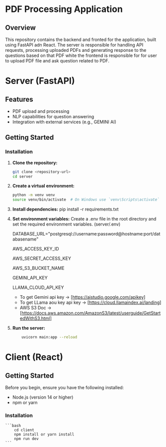 # PDF Processing Application

## Overview

This repository contains the backend and fronted for the application, built using FastAPI adn React. The server is responsible for handling API requests, processing uploaded PDFs and generating response to the questions based on that PDF white the frontend is responsible for for user to upload PDF file and ask question related to PDF.

# Server (FastAPI)

## Features

- PDF upload and processing
- NLP capabilities for question answering
- Integration with external services (e.g., GEMINI AI)

## Getting Started

### Installation

1. **Clone the repository:**

   ```bash
   git clone <repository-url>
   cd server

   ```

2. **Create a virtual environment:**
   ```bash
   python -m venv venv
   source venv/bin/activate  # On Windows use `venv\Scripts\activate`
   ```
3. **Install dependencies:**
   pip install -r requirements.txt

4. **Set environment variables:**
   Create a .env file in the root directory and set the required environment variables. (server/.env)

   DATABASE_URL="postgresql://username:password@hostname:port/databasename"

   AWS_ACCESS_KEY_ID

   AWS_SECRET_ACCESS_KEY

   AWS_S3_BUCKET_NAME

   GEMINI_API_KEY

   LLAMA_CLOUD_API_KEY

   - To get Gemini api key -> [https://aistudio.google.com/apikey]
   - To get LLama aou key api key -> [https://cloud.llamaindex.ai/landing]
   - AWS S3 Doc -> [https://docs.aws.amazon.com/AmazonS3/latest/userguide/GetStartedWithS3.html]

5. **Run the server:**
   ```bash
       uvicorn main:app --reload
   ```

# Client (React)

## Getting Started

Before you begin, ensure you have the following installed:

- Node.js (version 14 or higher)
- npm or yarn

### Installation

    ```bash
        cd client
        npm install or yarn install
        npm run dev
    ```
